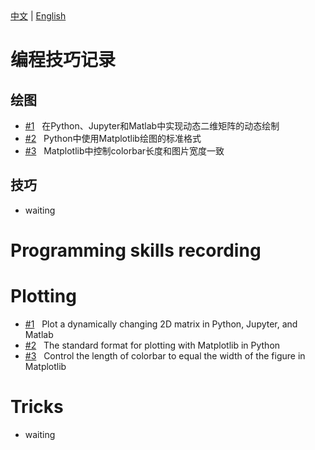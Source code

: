 <!--! 寻找的是标题。正文直接写标题后即可 -->
<div>
  <a href="#中文">中文</a> |
  <a href="#english">English</a>
</div>

<!-- Chinese VERSION -->

<h1 id="中文">编程技巧记录 </h1>   <!--!  -->

## 绘图

- [#1](https://github.com/EZ4BYG/Programming-Skills/tree/main/%231) &nbsp; 在Python、Jupyter和Matlab中实现动态二维矩阵的动态绘制
- [#2](https://github.com/EZ4BYG/Programming-Skills/tree/main/%232) &nbsp; Python中使用Matplotlib绘图的标准格式
- [#3](https://github.com/EZ4BYG/Programming-Skills/tree/main/%233) &nbsp; Matplotlib中控制colorbar长度和图片宽度一致

## 技巧

- waiting


<!-- English VERSION -->

<h1 id="english">Programming skills recording </h1>

# Plotting

- [#1](https://github.com/EZ4BYG/Programming-Skills/tree/main/%231) &nbsp; Plot a dynamically changing 2D matrix in Python, Jupyter, and Matlab
- [#2](https://github.com/EZ4BYG/Programming-Skills/tree/main/%232) &nbsp; The standard format for plotting with Matplotlib in Python
- [#3](https://github.com/EZ4BYG/Programming-Skills/tree/main/%233) &nbsp; Control the length of colorbar to equal the width of the figure in Matplotlib

# Tricks

- waiting
